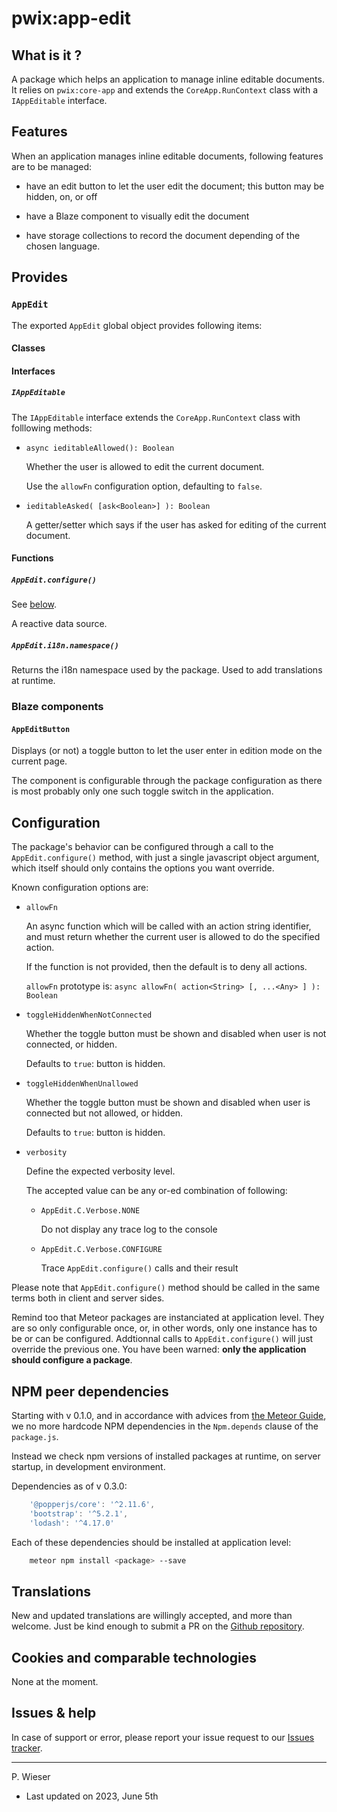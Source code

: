 # pwix:app-edit

## What is it ?

A package which helps an application to manage inline editable documents. It relies on `pwix:core-app` and extends the `CoreApp.RunContext` class with a `IAppEditable` interface.

## Features

When an application manages inline editable documents, following features are to be managed:

- have an edit button to let the user edit the document; this button may be hidden, on, or off

- have a Blaze component to visually edit the document

- have storage collections to record the document depending of the chosen language.

## Provides

### `AppEdit`

The exported `AppEdit` global object provides following items:

#### Classes

#### Interfaces

##### `IAppEditable`

The `IAppEditable` interface extends the `CoreApp.RunContext` class with folllowing methods:

- `async ieditableAllowed(): Boolean`

    Whether the user is allowed to edit the current document.

    Use the `allowFn` configuration option, defaulting to `false`.

- `ieditableAsked( [ask<Boolean>] ): Boolean`

    A getter/setter which says if the user has asked for editing of the current document.

#### Functions

##### `AppEdit.configure()`

See [below](#configuration).

A reactive data source.

##### `AppEdit.i18n.namespace()`

Returns the i18n namespace used by the package. Used to add translations at runtime.

### Blaze components

#### `AppEditButton`

Displays (or not) a toggle button to let the user enter in edition mode on the current page.

The component is configurable through the package configuration as there is most probably only one such toggle switch in the application.

## Configuration

The package's behavior can be configured through a call to the `AppEdit.configure()` method, with just a single javascript object argument, which itself should only contains the options you want override.

Known configuration options are:

- `allowFn`

    An async function which will be called with an action string identifier, and must return whether the current user is allowed to do the specified action.

    If the function is not provided, then the default is to deny all actions.

    `allowFn` prototype is: `async allowFn( action<String> [, ...<Any> ] ): Boolean`

- `toggleHiddenWhenNotConnected`

    Whether the toggle button must be shown and disabled when user is not connected, or hidden.

    Defaults to `true`: button is hidden.

- `toggleHiddenWhenUnallowed`

    Whether the toggle button must be shown and disabled when user is connected but not allowed, or hidden.

    Defaults to `true`: button is hidden.

- `verbosity`

    Define the expected verbosity level.

    The accepted value can be any or-ed combination of following:

    - `AppEdit.C.Verbose.NONE`

        Do not display any trace log to the console

    - `AppEdit.C.Verbose.CONFIGURE`

        Trace `AppEdit.configure()` calls and their result

Please note that `AppEdit.configure()` method should be called in the same terms both in client and server sides.

Remind too that Meteor packages are instanciated at application level. They are so only configurable once, or, in other words, only one instance has to be or can be configured. Addtionnal calls to `AppEdit.configure()` will just override the previous one. You have been warned: **only the application should configure a package**.

## NPM peer dependencies

Starting with v 0.1.0, and in accordance with advices from [the Meteor Guide](https://guide.meteor.com/writing-atmosphere-packages.html#peer-npm-dependencies), we no more hardcode NPM dependencies in the `Npm.depends` clause of the `package.js`.

Instead we check npm versions of installed packages at runtime, on server startup, in development environment.

Dependencies as of v 0.3.0:

```js
    '@popperjs/core': '^2.11.6',
    'bootstrap': '^5.2.1',
    'lodash': '^4.17.0'
```

Each of these dependencies should be installed at application level:

```sh
    meteor npm install <package> --save
```

## Translations

New and updated translations are willingly accepted, and more than welcome. Just be kind enough to submit a PR on the [Github repository](https://github.com/trychlos/pwix-app-edit/pulls).

## Cookies and comparable technologies

None at the moment.

## Issues & help

In case of support or error, please report your issue request to our [Issues tracker](https://github.com/trychlos/pwix-app-edit/issues).

---
P. Wieser
- Last updated on 2023, June 5th
